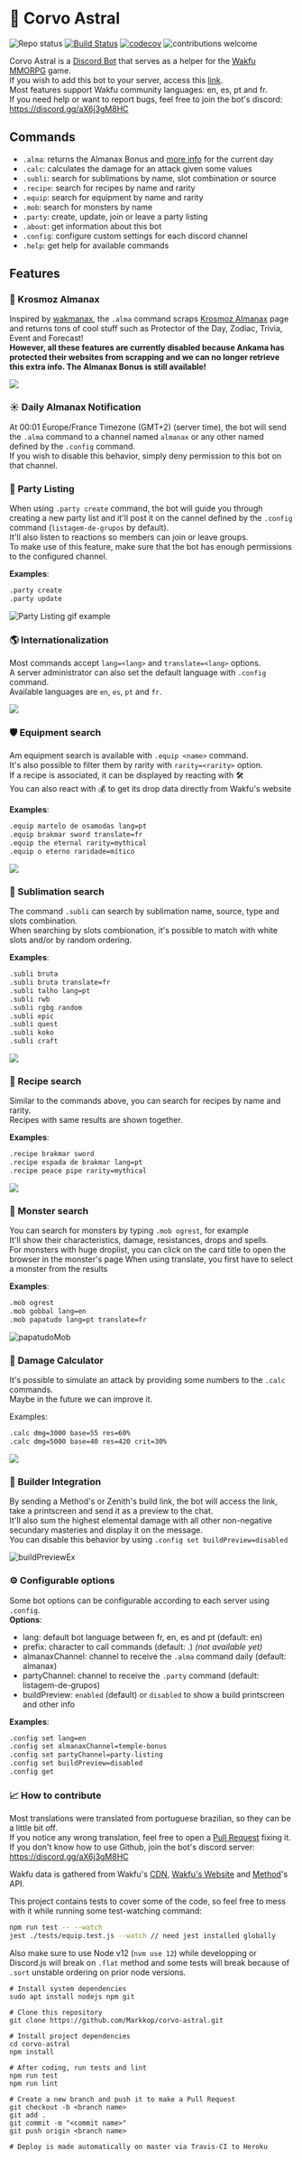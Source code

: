 # :crescent_moon: Corvo Astral

![Repo status](https://www.repostatus.org/badges/latest/active.svg)
[![Build Status](https://travis-ci.com/Markkop/corvo-astral.svg?branch=master)](https://travis-ci.com/Markkop/corvo-astral)
[![codecov](https://codecov.io/gh/Markkop/corvo-astral/branch/master/graph/badge.svg)](https://codecov.io/gh/Markkop/corvo-astral)
![contributions welcome](https://img.shields.io/badge/contributions-welcome-brightgreen.svg?style=flat)

Corvo Astral is a [Discord Bot](https://discord.js.org/#/) that serves as a helper for the [Wakfu MMORPG](https://www.wakfu.com/) game.  
If you wish to add this bot to your server, access this [link](https://discord.com/api/oauth2/authorize?client_id=750529201161109507&permissions=1342565456&scope=bot).  
Most features support Wakfu community languages: en, es, pt and fr.  
If you need help or want to report bugs, feel free to join the bot's discord: https://discord.gg/aX6j3gM8HC  

## Commands

* `.alma`: returns the Almanax Bonus and [more info](http://www.krosmoz.com/en/almanax) for the current day
* `.calc`: calculates the damage for an attack given some values
* `.subli`: search for sublimations by name, slot combination or source
* `.recipe`: search for recipes by name and rarity
* `.equip`: search for equipment by name and rarity
* `.mob`: search for monsters by name
* `.party`: create, update, join or leave a party listing
* `.about`: get information about this bot
* `.config`: configure custom settings for each discord channel
* `.help`: get help for available commands

## Features

### :milky_way:  Krosmoz Almanax

Inspired by [wakmanax](https://github.com/elio-centrique/wakmanax), the `.alma` command scraps [Krosmoz Almanax](http://www.krosmoz.com/en/almanax) page and returns tons of cool stuff such as Protector of the Day, Zodiac, Trivia, Event and Forecast!  
**However, all these features are currently disabled because Ankama has protected their websites from scrapping and we can no longer retrieve this extra info.
The Almanax Bonus is still available!**
  
![](https://i.imgur.com/BVOqE2p.gif)

### :sunny: Daily Almanax Notification

At 00:01 Europe/France Timezone (GMT+2) (server time), the bot will send the `.alma` command to a channel named `almanax` or any other named defined by the `.config` command.  
If you wish to disable this behavior, simply deny permission to this bot on that channel.

### :busts_in_silhouette: Party Listing

When using `.party create` command, the bot will guide you through creating a new party list and it'll post it on the cannel defined by the `.config` command (`listagem-de-grupos` by default).  
It'll also listen to reactions so members can join or leave groups.  
To make use of this feature, make sure that the bot has enough permissions to the configured channel.  

**Examples**:
```bash
.party create
.party update
```

![Party Listing gif example](https://i.imgur.com/bZkbz6E.gif)

### :earth_americas: Internationalization

Most commands accept `lang=<lang>` and `translate=<lang>` options.  
A server administrator can also set the default language with `.config` command.  
Available languages are `en`, `es`, `pt` and `fr`.  

![](http://i.imgur.com/HwrkX8M.png)

### :shield: Equipment search

Am equipment search is available with `.equip <name>` command.  
It's also possible to filter them by rarity with `rarity=<rarity>` option.  
If a recipe is associated, it can be displayed by reacting with 🛠️  
You can also react with 💰 to get its drop data directly from Wakfu's website  

**Examples**:
```bash
.equip martelo de osamodas lang=pt
.equip brakmar sword translate=fr
.equip the eternal rarity=mythical
.equip o eterno raridade=mítico
```

![](https://i.imgur.com/0oZzZ4W.png)

### :gem: Sublimation search

The command `.subli` can search by sublimation name, source, type and slots combination.  
When searching by slots combionation, it's possible to match with white slots and/or by random ordering.  

**Examples**:
```bash
.subli bruta
.subli bruta translate=fr
.subli talho lang=pt
.subli rwb
.subli rgbg random
.subli epic
.subli quest
.subli koko
.subli craft
```

![](http://i.imgur.com/ViQQqRE.png)

### :scroll: Recipe search

Similar to the commands above, you can search for recipes by name and rarity.  
Recipes with same results are shown together.  

**Examples**:
```bash
.recipe brakmar sword
.recipe espada de brakmar lang=pt
.recipe peace pipe rarity=mythical
```

![](http://i.imgur.com/1IBDf5j.png)

### :dragon_face: Monster search

You can search for monsters by typing `.mob ogrest`, for example  
It'll show their characteristics, damage, resistances, drops and spells.  
For monsters with huge droplist, you can click on the card title to
open the browser in the monster's page
When using translate, you first have to select a monster from the results 
 
**Examples**:
```bash
.mob ogrest
.mob gobbal lang=en
.mob papatudo lang=pt translate=fr
```

![papatudoMob](https://user-images.githubusercontent.com/16388408/101432541-ce9e1700-38e7-11eb-8214-3a048596d944.gif)

### :boxing_glove: Damage Calculator

It's possible to simulate an attack by providing some numbers to the `.calc` commands.  
Maybe in the future we can improve it.  

Examples:
```bash
.calc dmg=3000 base=55 res=60%
.calc dmg=5000 base=40 res=420 crit=30%
```

![](http://i.imgur.com/acjj1cJ.png)

### :bricks: Builder Integration

By sending a Method's or Zenith's build link, the bot will access the link, take a printscreen and send it as a preview to the chat.  
It'll also sum the highest elemental damage with all other non-negative secundary masteries and display it on the message.  
You can disable this behavior by using `.config set buildPreview=disabled`  

![buildPreviewEx](https://user-images.githubusercontent.com/16388408/102099728-5bc0fe80-3e07-11eb-86a4-e61081ee314c.gif)

### :gear: Configurable options

Some bot options can be configurable according to each server using `.config`.  
**Options**:
* lang: default bot language between fr, en, es and pt (default: en)
* prefix: character to call commands (default: .) _(not available yet)_
* almanaxChannel: channel to receive the `.alma` command daily (default: almanax)
* partyChannel: channel to receive the `.party` command (default: listagem-de-grupos)
* buildPreview: `enabled` (default) or `disabled` to show a build printscreen and other info

**Examples**:
```bash
.config set lang=en
.config set almanaxChannel=temple-bonus
.config set partyChannel=party-listing
.config set buildPreview=disabled
.config get
```

### :chart_with_upwards_trend: How to contribute

Most translations were translated from portuguese brazilian, so they can be a little bit off.  
If you notice any wrong translation, feel free to open a [Pull Request](https://github.com/Markkop/corvo-astral/pulls) fixing it.  
If you don't know how to use Github, join the bot's discord server: https://discord.gg/aX6j3gM8HC    

Wakfu data is gathered from Wakfu's [CDN](https://www.wakfu.com/en/forum/332-development/236779-json-data), [Wakfu's Website](https://www.wakfu.com/en/mmorpg/) and [Method](https://builder.methodwakfu.com/builder/main)'s API.  

This project contains tests to cover some of the code, so feel free to mess with it while running some test-watching command:  

```bash
npm run test -- --watch
jest ./tests/equip.test.js --watch // need jest installed globally
```

Also make sure to use Node v12 (`nvm use 12`) while developping or Discord.js will break on `.flat` method and some tests will break because of `.sort` unstable ordering on prior node versions.   

```
# Install system dependencies
sudo apt install nodejs npm git

# Clone this repository
git clone https://github.com/Markkop/corvo-astral.git

# Install project dependencies
cd corvo-astral
npm install

# After coding, run tests and lint
npm run test
npm run lint

# Create a new branch and push it to make a Pull Request
git checkout -b <branch name>
git add .
git commit -m "<commit name>"
git push origin <branch name>

# Deploy is made automatically on master via Travis-CI to Heroku
```
